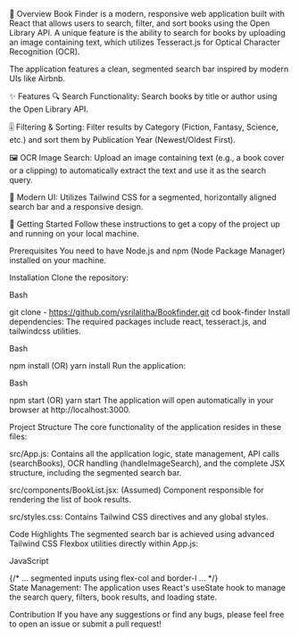📖 Overview
Book Finder is a modern, responsive web application built with React that allows users to search, filter, and sort books using the Open Library API. A unique feature is the ability to search for books by uploading an image containing text, which utilizes Tesseract.js for Optical Character Recognition (OCR).

The application features a clean, segmented search bar inspired by modern UIs like Airbnb.

✨ Features
🔍 Search Functionality: Search books by title or author using the Open Library API.

🎚️ Filtering & Sorting: Filter results by Category (Fiction, Fantasy, Science, etc.) and sort them by Publication Year (Newest/Oldest First).

🖼️ OCR Image Search: Upload an image containing text (e.g., a book cover or a clipping) to automatically extract the text and use it as the search query.

🎨 Modern UI: Utilizes Tailwind CSS for a segmented, horizontally aligned search bar and a responsive design.

🚀 Getting Started
Follow these instructions to get a copy of the project up and running on your local machine.

Prerequisites
You need to have Node.js and npm (Node Package Manager) installed on your machine.

Installation
Clone the repository:

Bash

git clone - https://github.com/ysrilalitha/Bookfinder.git
cd book-finder
Install dependencies: The required packages include react, tesseract.js, and tailwindcss utilities.

Bash

npm install
(OR)
yarn install
Run the application:

Bash

npm start
(OR)
yarn start
The application will open automatically in your browser at http://localhost:3000.

Project Structure
The core functionality of the application resides in these files:

src/App.js: Contains all the application logic, state management, API calls (searchBooks), OCR handling (handleImageSearch), and the complete JSX structure, including the segmented search bar.

src/components/BookList.jsx: (Assumed) Component responsible for rendering the list of book results.

src/styles.css: Contains Tailwind CSS directives and any global styles.

 Code Highlights
The segmented search bar is achieved using advanced Tailwind CSS Flexbox utilities directly within App.js:

JavaScript

<div className="flex items-center w-full max-w-4xl bg-white rounded-full shadow-2xl transition-shadow hover:shadow-xl">
    {/* ... segmented inputs using flex-col and border-l ... */}
</div>
State Management: The application uses React's useState hook to manage the search query, filters, book results, and loading state.

Contribution
If you have any suggestions or find any bugs, please feel free to open an issue or submit a pull request!

